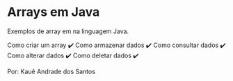 # Arrays em Java

Exemplos de array em na linguagem Java.

Como criar um array ✔️
Como armazenar dados ✔️
Como consultar dados ✔️
Como alterar dados ✔️
Como deletar dados ✔️

Por: Kauê Andrade dos Santos
